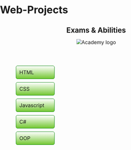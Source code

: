 Web-Projects
============
<header>
		<h1>Exams & Abilities</h1>
		<img src="http://academy.telerik.com/images/default-album/telerik-academy-banner.jpg?sfvrsn=2" alt="Academy logo">
	</header>
	<section>
		<menu>
		<div id="btn">HTML</div>
		<div id="btn">CSS</div>
		<div id="btn">Javascript</div>
		<div id="btn">C#</div>
		<div id="btn">OOP</div>
	</menu>
	</section>
<style>
body,section,footer,article,input,button,p,ul,li,a,span,aside{margin:0;padding:0;border:0;font-size:16px}body header{margin-left:30px}body header h1{font-size:1.4em}body menu{text-align:left}body menu #btn{margin:10px;padding:10px;border:1px solid #008000;border-radius:5px;width:100px;background:#73c733;background:-moz-linear-gradient(top, #fff 0, #73c733 100%);background:-webkit-gradient(linear, left top, left bottom, color-stop(0, #fff), color-stop(100%, #73c733));background:-webkit-linear-gradient(top, #fff 0, #73c733 100%);background:-o-linear-gradient(top, #fff 0, #73c733 100%);background:-ms-linear-gradient(top, #fff 0, #73c733 100%);background:linear-gradient(to bottom, #fff 0, #73c733 100%);filter:progid:DXImageTransform.Microsoft.gradient(startColorstr='#ffffff', endColorstr='#73c733', GradientType=0)}body menu #btn:hover{background:none;background:#fff;background:-moz-linear-gradient(top, #73c733 0, #fff 100%);background:-webkit-gradient(linear, left top, left bottom, color-stop(0, #73c733), color-stop(100%, #fff));background:-webkit-linear-gradient(top, #73c733 0, #fff 100%);background:-o-linear-gradient(top, #73c733 0, #fff 100%);background:-ms-linear-gradient(top, #73c733 0, #fff 100%);background:linear-gradient(to bottom, #73c733 0, #fff 100%);filter:progid:DXImageTransform.Microsoft.gradient(startColorstr='#73c733', endColorstr='#ffffff', GradientType=0)}
</style>
